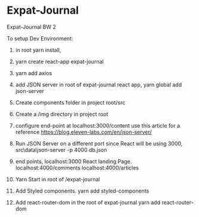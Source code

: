 # Expat-Journal
Expat-Journal BW 2

To setup Dev Environment:

1. in root yarn install, 

2. yarn create react-app expat-journal

3. yarn add axios

4. add JSON server 
 in root of expat-journal react app,  yarn global add json-server

5. Create components folder in project root/src

6. Create a /img directory in project root

7. configure end-point at localhost:3000/content 
use this article for a reference https://blog.eleven-labs.com/en/json-server/

8. Run JSON Server on a different port since React will be using 3000, src\data\json-server -p 4000 db.json

9. end points, localhost:3000 React landing Page. 
                localhost:4000/comments
                localhost:4000/articles

10. Yarn Start in root of /expat-journal 

11. Add Styled components. yarn add styled-components 

12. Add react-router-dom in the root of expat-journal yarn add react-router-dom


